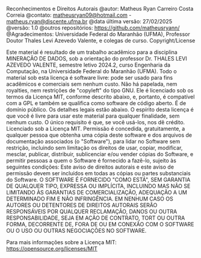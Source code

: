 Reconhecimentos e Direitos Autorais
@autor: Matheus Ryan Carreiro Costa Correia
@contato: matheusryan09@hotmail.com - matheus.ryan@discente.ufma.br
@data última versão: 27/02/2025
@versão: 1.0
@outros repositórios: https://github.com/matheusryann/
@Agradecimentos: Universidade Federal do Maranhão (UFMA), Professor
Doutor Thales Levi Azevedo Valente, e colegas de curso.
Copyright/License

Este material é resultado de um trabalho acadêmico para a disciplina
MINERAÇÃO DE DADOS, sob a orientação do professor Dr. THALES LEVI
AZEVEDO VALENTE, semestre letivo 2024.2, curso Engenharia da
Computação, na Universidade Federal do Maranhão (UFMA). Todo o
material sob esta licença é software livre: pode ser usado para fins
acadêmicos e comerciais sem nenhum custo. Não há papelada, nem
royalties, nem restrições de "copyleft" do tipo GNU. Ele é licenciado
sob os termos da Licença MIT, conforme descrito abaixo, e, portanto, é
compatível com a GPL e também se qualifica como software de código
aberto. É de domínio público. Os detalhes legais estão abaixo. O
espírito desta licença é que você é livre para usar este material para
qualquer finalidade, sem nenhum custo. O único requisito é que, se
você usá-los, nos dê crédito.
Licenciado sob a Licença MIT. Permissão é concedida, gratuitamente, a
qualquer pessoa que obtenha uma cópia deste software e dos arquivos de
documentação associados (o "Software"), para lidar no Software sem
restrição, incluindo sem limitação os direitos de usar, copiar,
modificar, mesclar, publicar, distribuir, sublicenciar e/ou vender
cópias do Software, e permitir pessoas a quem o Software é fornecido a
fazê-lo, sujeito às seguintes condições:
Este aviso de direitos autorais e este aviso de permissão devem ser
incluídos em todas as cópias ou partes substanciais do Software.
O SOFTWARE É FORNECIDO "COMO ESTÁ", SEM GARANTIA DE QUALQUER TIPO,
EXPRESSA OU IMPLÍCITA, INCLUINDO MAS NÃO SE LIMITANDO ÀS GARANTIAS DE
COMERCIALIZAÇÃO, ADEQUAÇÃO A UM DETERMINADO FIM E NÃO INFRINGÊNCIA. EM
NENHUM CASO OS AUTORES OU DETENTORES DE DIREITOS AUTORAIS SERÃO
RESPONSÁVEIS POR QUALQUER RECLAMAÇÃO, DANOS OU OUTRA RESPONSABILIDADE,
SEJA EM AÇÃO DE CONTRATO, TORT OU OUTRA FORMA, DECORRENTE DE, FORA DE
OU EM CONEXÃO COM O SOFTWARE OU O USO OU OUTRAS NEGOCIAÇÕES NO
SOFTWARE.

Para mais informações sobre a Licença MIT:
https://opensource.org/licenses/MIT

